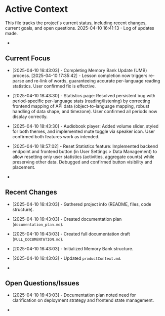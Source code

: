 # Active Context

This file tracks the project's current status, including recent changes, current goals, and open questions.
2025-04-10 16:41:13 - Log of updates made.

*

## Current Focus

*   [2025-04-10 16:43:03] - Completing Memory Bank Update (UMB) process.
[2025-04-10 17:35:42] - Lesson completion now triggers re-parse and re-link of words, guaranteeing accurate per-language reading statistics. User confirmed fix is effective.
*   [2025-04-10 18:43:30] - Statistics page: Resolved persistent bug with period-specific per-language stats (reading/listening) by correcting frontend mapping of API data (object-to-language mapping, robust handling of data shape, and timezone). User confirmed all periods now display correctly.
*   [2025-04-10 18:43:30] - Audiobook player: Added volume slider, styled for both themes, and implemented mute toggle via speaker icon. User confirmed both features work as intended.
*   [2025-04-10 18:57:02] - Reset Statistics feature: Implemented backend endpoint and frontend button (in User Settings > Data Management) to allow resetting only user statistics (activities, aggregate counts) while preserving other data. Debugged and confirmed button visibility and placement.


*   

## Recent Changes

*   [2025-04-10 16:43:03] - Gathered project info (README, files, code structure).
*   [2025-04-10 16:43:03] - Created documentation plan (`documentation_plan.md`).
*   [2025-04-10 16:43:03] - Created full documentation draft (`FULL_DOCUMENTATION.md`).
*   [2025-04-10 16:43:03] - Initialized Memory Bank structure.
*   [2025-04-10 16:43:03] - Updated `productContext.md`.

*   

## Open Questions/Issues

*   [2025-04-10 16:43:03] - Documentation plan noted need for clarification on deployment strategy and frontend state management.

*